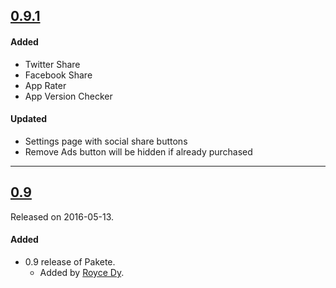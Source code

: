 ## [0.9.1](https://github.com/paketehq/ios/releases/tag/0.9.1)

#### Added
- Twitter Share
- Facebook Share
- App Rater
- App Version Checker

#### Updated
- Settings page with social share buttons
- Remove Ads button will be hidden if already purchased

---

## [0.9](https://github.com/paketehq/ios/releases/tag/0.9)
Released on 2016-05-13.

#### Added
- 0.9 release of Pakete.
  - Added by [Royce Dy](https://github.com/rad182).
